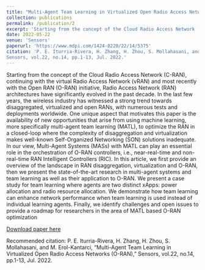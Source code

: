```yaml
---
title: "Multi-Agent Team Learning in Virtualized Open Radio Access Networks (O-RAN)"
collection: publications
permalink: /publication/2
excerpt: 'Starting from the concept of the Cloud Radio Access Network (C-RAN), continuing with the virtual Radio Access Network (vRAN) and most recently with the Open RAN (O-RAN) initiative, Radio Access Network (RAN) architectures have significantly evolved in the past decade. In the last few years, the wireless industry has witnessed a strong trend towards disaggregated, virtualized and open RANs, with numerous tests and deployments worldwide. One unique aspect that motivates this paper is the availability of new opportunities that arise from using machine learning, more specifically multi-agent team learning (MATL), to optimize the RAN in a closed-loop where the complexity of disaggregation and virtualization makes well-known Self-Organized Networking (SON) solutions inadequate. In our view, Multi-Agent Systems (MASs) with MATL can play an essential role in the orchestration of O-RAN controllers, i.e., near-real-time and non-real-time RAN Intelligent Controllers (RIC). In this article, we first provide an overview of the landscape in RAN disaggregation, virtualization and O-RAN, then we present the state-of-the-art research in multi-agent systems and team learning as well as their application to O-RAN. We present a case study for team learning where agents are two distinct xApps: power allocation and radio resource allocation. We demonstrate how team learning can enhance network performance when team learning is used instead of individual learning agents. Finally, we identify challenges and open issues to provide a roadmap for researchers in the area of MATL based O-RAN optimization'
date: 2022-05-22
venue: 'Sensors'
paperurl: 'https://www.mdpi.com/1424-8220/22/14/5375'
citation: 'P. E. Iturria-Rivera, H. Zhang, H. Zhou, S. Mollahasani, and M. Erol-Kantarci, “Multi-Agent Team Learning in Virtualized Open Radio Access Networks (O-RAN),”
Sensors, vol.22, no.14, pp.1-13, Jul. 2022.'
---
```

Starting from the concept of the Cloud Radio Access Network (C-RAN), continuing with the virtual Radio Access Network (vRAN) and most recently with the Open RAN (O-RAN) initiative, Radio Access Network (RAN) architectures have significantly evolved in the past decade. In the last few years, the wireless industry has witnessed a strong trend towards disaggregated, virtualized and open RANs, with numerous tests and deployments worldwide. One unique aspect that motivates this paper is the availability of new opportunities that arise from using machine learning, more specifically multi-agent team learning (MATL), to optimize the RAN in a closed-loop where the complexity of disaggregation and virtualization makes well-known Self-Organized Networking (SON) solutions inadequate. In our view, Multi-Agent Systems (MASs) with MATL can play an essential role in the orchestration of O-RAN controllers, i.e., near-real-time and non-real-time RAN Intelligent Controllers (RIC). In this article, we first provide an overview of the landscape in RAN disaggregation, virtualization and O-RAN, then we present the state-of-the-art research in multi-agent systems and team learning as well as their application to O-RAN. We present a case study for team learning where agents are two distinct xApps: power allocation and radio resource allocation. We demonstrate how team learning can enhance network performance when team learning is used instead of individual learning agents. Finally, we identify challenges and open issues to provide a roadmap for researchers in the area of MATL based O-RAN optimization

[Download paper here](https://www.mdpi.com/1424-8220/22/14/5375)

Recommended citation: P. E. Iturria-Rivera, H. Zhang, H. Zhou, S. Mollahasani, and M. Erol-Kantarci, “Multi-Agent Team Learning in Virtualized Open Radio Access Networks (O-RAN),”
Sensors, vol.22, no.14, pp.1-13, Jul. 2022.